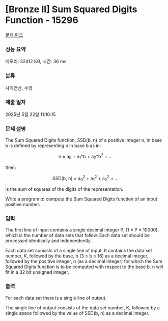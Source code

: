 # [Bronze II] Sum Squared Digits Function - 15296 

[문제 링크](https://www.acmicpc.net/problem/15296) 

### 성능 요약

메모리: 32412 KB, 시간: 36 ms

### 분류

사칙연산, 수학

### 제출 일자

2025년 5월 22일 11:10:15

### 문제 설명

<p>The Sum Squared Digits function, SSD(b, n) of a positive integer n, in base b is defined by representing n in base b as in:</p>

<p style="text-align:center">n = a<sub>0</sub> + a<sub>1</sub>*b + a<sub>2</sub>*b<sup>2</sup> + …</p>

<p>then:</p>

<p style="text-align:center">SSD(b, n) = a<sub>0</sub><sup>2</sup> + a<sub>1</sub><sup>2</sup> + a<sub>2</sub><sup>2</sup> + …</p>

<p>is the sum of squares of the digits of the representation.</p>

<p>Write a program to compute the Sum Squared Digits function of an input positive number.</p>

### 입력 

 <p>The first line of input contains a single decimal integer P, (1 ≤ P ≤ 10000), which is the number of data sets that follow. Each data set should be processed identically and independently.</p>

<p>Each data set consists of a single line of input. It contains the data set number, K, followed by the base, b (3 ≤ b ≤ 16) as a decimal integer, followed by the positive integer, n (as a decimal integer) for which the Sum Squared Digits function is to be computed with respect to the base b. n will fit in a 32 bit unsigned integer. </p>

### 출력 

 <p>For each data set there is a single line of output.</p>

<p>The single line of output consists of the data set number, K, followed by a single space followed by the value of SSD(b, n) as a decimal integer.</p>

